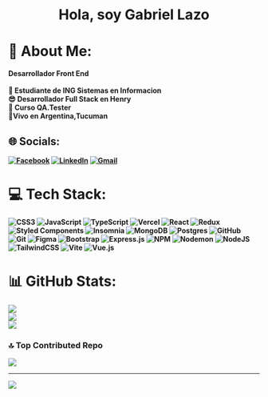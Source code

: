  <p align="center">
  <h1 align="center">Hola, soy Gabriel Lazo</h1>

</p>


# 💫 About Me:
<strong> Desarrollador Front End <strong> <br><br>🤖 Estudiante de ING Sistemas en Informacion<br>😎 Desarrollador Full Stack en Henry<br>👾 Curso QA.Tester<br>🚀Vivo en Argentina,Tucuman 

## 🌐 Socials:
[![Facebook](https://img.shields.io/badge/Facebook-%231877F2.svg?logo=Facebook&logoColor=white)](https://facebook.com/gabriel.lazo.7374) 
[![LinkedIn](https://img.shields.io/badge/LinkedIn-%230077B5.svg?logo=linkedin&logoColor=white)](https://linkedin.com/in/gabriel-lazo20/) 
[![Gmail](https://img.shields.io/badge/Gmail-D14836?logo=gmail&logoColor=white)](https://gabriellazo48@gmail.com)

# 💻 Tech Stack:
![CSS3](https://img.shields.io/badge/css3-%231572B6.svg?style=for-the-badge&logo=css3&logoColor=white) ![JavaScript](https://img.shields.io/badge/javascript-%23323330.svg?style=for-the-badge&logo=javascript&logoColor=%23F7DF1E) ![TypeScript](https://img.shields.io/badge/typescript-%23007ACC.svg?style=for-the-badge&logo=typescript&logoColor=white) ![Vercel](https://img.shields.io/badge/vercel-%23000000.svg?style=for-the-badge&logo=vercel&logoColor=white) ![React](https://img.shields.io/badge/react-%2320232a.svg?style=for-the-badge&logo=react&logoColor=%2361DAFB) ![Redux](https://img.shields.io/badge/redux-%23593d88.svg?style=for-the-badge&logo=redux&logoColor=white) ![Styled Components](https://img.shields.io/badge/styled--components-DB7093?style=for-the-badge&logo=styled-components&logoColor=white) ![Insomnia](https://img.shields.io/badge/Insomnia-black?style=for-the-badge&logo=insomnia&logoColor=5849BE) ![MongoDB](https://img.shields.io/badge/MongoDB-%234ea94b.svg?style=for-the-badge&logo=mongodb&logoColor=white) ![Postgres](https://img.shields.io/badge/postgres-%23316192.svg?style=for-the-badge&logo=postgresql&logoColor=white) ![GitHub](https://img.shields.io/badge/github-%23121011.svg?style=for-the-badge&logo=github&logoColor=white) ![Git](https://img.shields.io/badge/git-%23F05033.svg?style=for-the-badge&logo=git&logoColor=white) ![Figma](https://img.shields.io/badge/figma-%23F24E1E.svg?style=for-the-badge&logo=figma&logoColor=white) ![Bootstrap](https://img.shields.io/badge/bootstrap-%238511FA.svg?style=for-the-badge&logo=bootstrap&logoColor=white) ![Express.js](https://img.shields.io/badge/express.js-%23404d59.svg?style=for-the-badge&logo=express&logoColor=%2361DAFB) ![NPM](https://img.shields.io/badge/NPM-%23CB3837.svg?style=for-the-badge&logo=npm&logoColor=white) ![Nodemon](https://img.shields.io/badge/NODEMON-%23323330.svg?style=for-the-badge&logo=nodemon&logoColor=%BBDEAD) ![NodeJS](https://img.shields.io/badge/node.js-6DA55F?style=for-the-badge&logo=node.js&logoColor=white) ![TailwindCSS](https://img.shields.io/badge/tailwindcss-%2338B2AC.svg?style=for-the-badge&logo=tailwind-css&logoColor=white) ![Vite](https://img.shields.io/badge/vite-%23646CFF.svg?style=for-the-badge&logo=vite&logoColor=white) ![Vue.js](https://img.shields.io/badge/vue.js-%2335495e.svg?style=for-the-badge&logo=vuedotjs&logoColor=%234FC08D)
# 📊 GitHub Stats:
![](https://github-readme-stats.vercel.app/api?username=GabrieLZ19&theme=dark&hide_border=true&include_all_commits=false&count_private=false)<br/>
![](https://github-readme-streak-stats.herokuapp.com/?user=GabrieLZ19&theme=dark&hide_border=true)<br/>
![](https://github-readme-stats.vercel.app/api/top-langs/?username=GabrieLZ19&theme=dark&hide_border=true&include_all_commits=false&count_private=false&layout=compact)

### 🔝 Top Contributed Repo
![](https://github-contributor-stats.vercel.app/api?username=GabrieLZ19&limit=5&theme=dark&combine_all_yearly_contributions=true)

---
[![](https://visitcount.itsvg.in/api?id=GabrieLZ19&icon=0&color=9)](https://visitcount.itsvg.in)

<!-- Proudly created with GPRM ( https://gprm.itsvg.in ) -->
